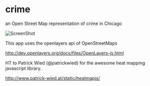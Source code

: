 crime
=====

an Open Street Map representation of crime in Chicago

![ScreenShot](raw.github.com/fscofield/crime/dev/screen-shot-heatmap.png)

This app uses the openlayers api of OpenStreetMaps

http://dev.openlayers.org/docs/files/OpenLayers-js.html

HT to Patrick Wied (@patrickwied) for the awesome heat mapping javascript library. 

http://www.patrick-wied.at/static/heatmapjs/



